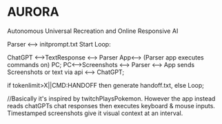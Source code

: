 # AURORA
Autonomous Universal Recreation and Online Responsive AI

Parser <--> initprompt.txt Start Loop:

ChatGPT  <-->TextResponse <-->  Parser App<-->  (Parser app executes commands on) PC; 
PC<-->Screenshots <--> Parser  <-->  App sends Screenshots or text via api <--> ChatGPT;  

if tokenlimit>X||CMD:HANDOFF then generate handoff.txt, else Loop;

//Basically it's inspired by twitchPlaysPokemon. However the app instead reads chatGPTs chat responses then executes keyboard & mouse inputs. Timestamped screenshots give it visual context at an interval.
